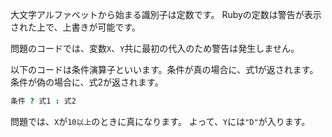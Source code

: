 大文字アルファベットから始まる識別子は定数です。
Rubyの定数は警告が表示された上で、上書きが可能です。

問題のコードでは、変数`X`、`Y`共に最初の代入のため警告は発生しません。

以下のコードは条件演算子といいます。条件が真の場合に、式1が返されます。条件が偽の場合に、式2が返されます。

```ruby
条件 ? 式1 : 式2
```

問題では、`X`が`10以上`のときに真になります。
よって、`Y`には`"D"`が入ります。
